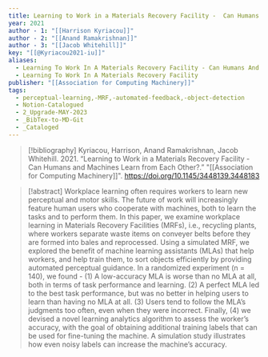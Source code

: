 ```yaml
---
title: Learning to Work in a Materials Recovery Facility -  Can Humans and Machines Learn from Each Other?
year: 2021
author - 1: "[[Harrison Kyriacou]]"
author - 2: "[[Anand Ramakrishnan]]"
author - 3: "[[Jacob Whitehill]]"
key: "[[@Kyriacou2021-iu]]"
aliases:
  - Learning To Work In A Materials Recovery Facility - Can Humans And Machines Learn From Each Other?
  - Learning To Work In A Materials Recovery Facility
publisher: "[[Association for Computing Machinery]]"
tags:
  - perceptual-learning,-MRF,-automated-feedback,-object-detection
  - Notion-Catalogued
  - 2_Upgrade-MAY-2023
  - _BibTex-to-MD-Git
  - _Cataloged
---
```


> [!bibliography]
> Kyriacou, Harrison, Anand Ramakrishnan, Jacob Whitehill. 2021. “Learning to Work in a Materials Recovery Facility -  Can Humans and Machines Learn from Each Other?.” "[[Association for Computing Machinery]]". https://doi.org/10.1145/3448139.3448183

> [!abstract]
> Workplace learning often requires workers to learn new perceptual and motor skills. The future of work will increasingly feature human users who cooperate with machines, both to learn the tasks and to perform them. In this paper, we examine workplace learning in Materials Recovery Facilities (MRFs), i.e., recycling plants, where workers separate waste items on conveyer belts before they are formed into bales and reprocessed. Using a simulated MRF, we explored the benefit of machine learning assistants (MLAs) that help workers, and help train them, to sort objects efficiently by providing automated perceptual guidance. In a randomized experiment (n = 140), we found -  (1) A low-accuracy MLA is worse than no MLA at all, both in terms of task performance and learning. (2) A perfect MLA led to the best task performance, but was no better in helping users to learn than having no MLA at all. (3) Users tend to follow the MLA’s judgments too often, even when they were incorrect. Finally, (4) we devised a novel learning analytics algorithm to assess the worker’s accuracy, with the goal of obtaining additional training labels that can be used for fine-tuning the machine. A simulation study illustrates how even noisy labels can increase the machine’s accuracy.